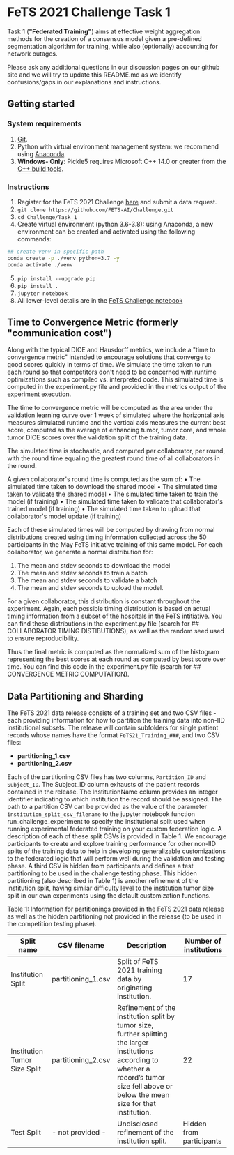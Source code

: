 # FeTS 2021 Challenge Task 1
Task 1 (**"Federated Training"**) aims at effective weight aggregation methods for the creation of a consensus model given a pre-defined segmentation algorithm for training, while also (optionally) accounting for network outages.

Please ask any additional questions in our discussion pages on our github site and we will try to update this README.md as we identify confusions/gaps in our explanations and instructions.

## Getting started

### System requirements

1. [Git](https://git-scm.com/downloads).
2. Python with virtual environment management system: we recommend using [Anaconda](https://www.anaconda.com/products/individual).
3. **Windows- Only**: Pickle5 requires Microsoft C++ 14.0 or greater from the [C++ build tools](https://visualstudio.microsoft.com/visual-cpp-build-tools/).

### Instructions

1. Register for the FeTS 2021 Challenge [here](https://www.med.upenn.edu/cbica/fets/miccai2021/) and submit a data request.
2. ```git clone https://github.com/FETS-AI/Challenge.git```
3. ```cd Challenge/Task_1```
4. Create virtual environment (python 3.6-3.8): using Anaconda, a new environment can be created and activated using the following commands: 
```bash
## create venv in specific path
conda create -p ./venv python=3.7 -y
conda activate ./venv
```
5. ```pip install --upgrade pip```
6. ```pip install .```
7. ```jupyter notebook```
8. All lower-level details are in the [FeTS Challenge notebook](./FeTS_Challenge.ipynb)

## Time to Convergence Metric (formerly "communication cost")
Along with the typical DICE and Hausdorff metrics, we include a "time to convergence metric" intended to encourage solutions that converge to good scores quickly in terms of time. We simulate the time taken to run each round so that competitors don't need to be concerned with runtime optimizations such as compiled vs. interpreted code. This simulated time is computed in the experiment.py file and provided in the metrics output of the experiment execution.

The time to convergence metric will be computed as the area under the validation learning curve over 1 week of simulated where the horizontal axis measures simulated runtime and the vertical axis measures the current best score, computed as the average of enhancing tumor, tumor core, and whole tumor DICE scores over the validation split of the training data.

The simulated time is stochastic, and computed per collaborator, per round, with the round time equaling the greatest round time of all collaborators in the round.
 
A given collaborator's round time is computed as the sum of:
•	The simulated time taken to download the shared model
•	The simulated time taken to validate the shared model
•	The simulated time taken to train the model (if training)
•	The simulated time taken to validate that collaborator's trained model (if training)
•	The simulated time taken to upload that collaborator's model update (if training)
 
Each of these simulated times will be computed by drawing from normal distributions created using timing information collected across the 50 participants in the May FeTS initiative training of this same model. For each collaborator, we generate a normal distribution for:
1. The mean and stdev seconds to download the model
2. The mean and stdev seconds to train a batch
3. The mean and stdev seconds to validate a batch
4. The mean and stdev seconds to upload the model.

For a given collaborator, this distribution is constant throughout the experiment. Again, each possible timing distribution is based on actual timing information from a subset of the hospitals in the FeTS intitiative. You can find these distributions in the experiment.py file (search for ## COLLABORATOR TIMING DISTIBUTIONS), as well as the random seed used to ensure reproducibility.

Thus the final metric is computed as the normalized sum of the histogram representing the best scores at each round as computed by best score over time. You can find this code in the experiment.py file (search for ## CONVERGENCE METRIC COMPUTATION).

## Data Partitioning and Sharding
The FeTS 2021 data release consists of a training set and two CSV files - each providing information for how to partition the training data into non-IID institutional subsets. The release will contain subfolders for single patient records whose names have the format `FeTS21_Training_###`, and two CSV files: 
- **partitioning_1.csv**
- **partitioning_2.csv**

Each of the partitioning CSV files has two columns, `Partition_ID` and `Subject_ID`. The Subject_ID column exhausts of the patient records contained in the release. The InstitutionName column provides an integer identifier indicating to which institution the record should be assigned. The path to a partition CSV can be provided as the value of the parameter ```institution_split_csv_filename``` to the jupyter notebook function run_challenge_experiment to specify the institutional split used when running experimental federated training on your custom federation logic. A description of each of these split CSVs is provided in Table 1. We encourage participants to create and explore training performance for other non-IID splits of the training data to help in developing generalizable customizations to the federated logic that will perform well during the validation and testing phase. A third CSV is hidden from participants and defines a test partitioning to be used in the challenge testing phase. This hidden partitioning (also described in Table 1) is another refinement of the institution split, having similar difficulty level to the institution tumor size split in our own experiments using the default customization functions.

Table 1: Information for partitionings provided in the FeTS 2021 data release as well as the hidden partitioning not provided in the release (to be used in the competition testing phase).

|     Split name                      |     CSV filename                         |     Description                                                                                                                                                                                       |     Number of institutions      |
|-------------------------------------|------------------------------------------|-------------------------------------------------------------------------------------------------------------------------------------------------------------------------------------------------------|---------------------------------|
|     Institution Split               |     partitioning_1.csv                |     Split of FeTS 2021 training data by originating institution.                                                                                                                                    |     17                          |
|     Institution Tumor Size Split    |     partitioning_2.csv      |     Refinement of the institution split by tumor size, further   splitting the larger institutions according to whether a record’s tumor size   fell above or below the mean size for that institution.    |     22                          |
|     Test Split                      |          - not provided -       |     Undisclosed refinement of the institution split.                                                                                                                                                  |     Hidden from participants    |



